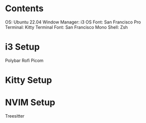 # Contents
OS: Ubuntu 22.04
Window Manager: i3
OS Font: San Francisco Pro
Terminal: Kitty
Terminal Font: San Francisco Mono
Shell: Zsh

# i3 Setup
Polybar
Rofi
Picom

# Kitty Setup

# NVIM Setup
Treesitter
